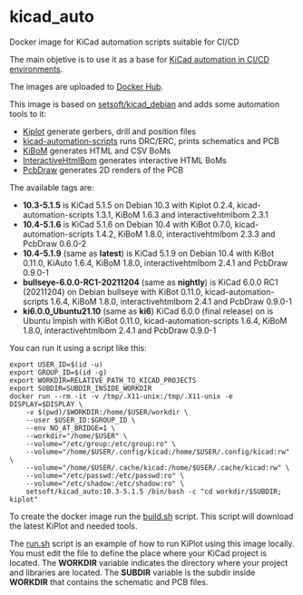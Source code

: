 # kicad_auto

Docker image for KiCad automation scripts suitable for CI/CD

The main objetive is to use it as a base for [KiCad automation in CI/CD environments](https://github.com/INTI-CMNB/kicad_ci_test).

The images are uploaded to [Docker Hub](https://hub.docker.com/r/setsoft/kicad_auto).

This image is based on [setsoft/kicad_debian](https://github.com/INTI-CMNB/kicad_debian) and adds some automation tools to it:

* [Kiplot](https://github.com/INTI-CMNB/kiplot) generate gerbers, drill and position files
* [kicad-automation-scripts](https://github.com/INTI-CMNB/kicad-automation-scripts) runs DRC/ERC, prints schematics and PCB
* [KiBoM](https://github.com/INTI-CMNB/KiBoM) generates HTML and CSV BoMs
* [InteractiveHtmlBom](https://github.com/INTI-CMNB/InteractiveHtmlBom) generates interactive HTML BoMs
* [PcbDraw](https://github.com/INTI-CMNB/PcbDraw) generates 2D renders of the PCB

The available tags are:

* **10.3-5.1.5** is KiCad 5.1.5 on Debian 10.3 with Kiplot 0.2.4, kicad-automation-scripts 1.3.1, KiBoM 1.6.3 and interactivehtmlbom 2.3.1
* **10.4-5.1.6** is KiCad 5.1.6 on Debian 10.4 with KiBot 0.7.0, kicad-automation-scripts 1.4.2, KiBoM 1.8.0, interactivehtmlbom 2.3.3 and PcbDraw 0.6.0-2
* **10.4-5.1.9** (same as **latest**) is KiCad 5.1.9 on Debian 10.4 with KiBot 0.11.0, KiAuto 1.6.4, KiBoM 1.8.0, interactivehtmlbom 2.4.1 and PcbDraw 0.9.0-1
* **bullseye-6.0.0-RC1-20211204** (same as **nightly**) is KiCad 6.0.0 RC1 (20211204) on Debian bullseye with KiBot 0.11.0, kicad-automation-scripts 1.6.4, KiBoM 1.8.0, interactivehtmlbom 2.4.1 and PcbDraw 0.9.0-1
* **ki6.0.0_Ubuntu21.10** (same as **ki6**) KiCad 6.0.0 (final release) on is Ubuntu Impish with KiBot 0.11.0, kicad-automation-scripts 1.6.4, KiBoM 1.8.0, interactivehtmlbom 2.4.1 and PcbDraw 0.9.0-1

You can run it using a script like this:

```
export USER_ID=$(id -u)
export GROUP_ID=$(id -g)
export WORKDIR=RELATIVE_PATH_TO_KICAD_PROJECTS
export SUBDIR=SUBDIR_INSIDE_WORKDIR
docker run --rm -it -v /tmp/.X11-unix:/tmp/.X11-unix -e DISPLAY=$DISPLAY \
    -v $(pwd)/$WORKDIR:/home/$USER/workdir \
    --user $USER_ID:$GROUP_ID \
    --env NO_AT_BRIDGE=1 \
    --workdir="/home/$USER" \
    --volume="/etc/group:/etc/group:ro" \
    --volume="/home/$USER/.config/kicad:/home/$USER/.config/kicad:rw" \
    --volume="/home/$USER/.cache/kicad:/home/$USER/.cache/kicad:rw" \
    --volume="/etc/passwd:/etc/passwd:ro" \
    --volume="/etc/shadow:/etc/shadow:ro" \
    setsoft/kicad_auto:10.3-5.1.5 /bin/bash -c "cd workdir/$SUBDIR; kiplot"
```

To create the docker image run the [build.sh](https://github.com/INTI-CMNB/kicad_auto/blob/master/build.sh) script.
This script will download the latest KiPlot and needed tools.

The [run.sh](https://github.com/INTI-CMNB/kicad_auto/blob/master/run.sh) script is an example of how to run KiPlot using this image locally.
You must edit the file to define the place where your KiCad project is located.
The **WORKDIR** variable indicates the directory where your project and libraries are located.
The **SUBDIR** variable is the subdir inside **WORKDIR** that contains the schematic and PCB files.


